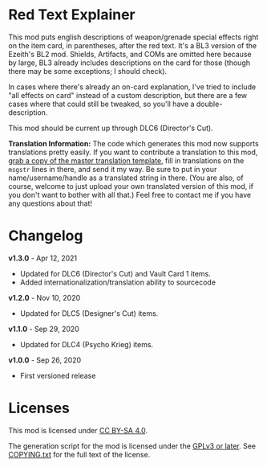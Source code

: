 Red Text Explainer
==================

This mod puts english descriptions of weapon/grenade special effects right on
the item card, in parentheses, after the red text.  It's a BL3 version of the
Ezeith's BL2 mod.  Shields, Artifacts, and COMs are omitted here because by
large, BL3 already includes descriptions on the card for those (though there
may be some exceptions; I should check).

In cases where there's already an on-card explanation, I've tried to include
"all effects on card" instead of a custom description, but there are a few
cases where that could still be tweaked, so you'll have a double-description.

This mod should be current up through DLC6 (Director's Cut).

**Translation Information:** The code which generates this mod now supports
translations pretty easily.  If you want to contribute a translation to this
mod, [grab a copy of the master translation template](https://raw.githubusercontent.com/BLCM/bl3mods/master/Apocalyptech/gear_changes/red_text_explainer/locales/base.pot),
fill in translations on the `msgstr` lines in there, and send it my way.  Be
sure to put in your name/username/handle as a translated string in there.
(You are also, of course, welcome to just upload your own translated version
of this mod, if you don't want to bother with all that.)  Feel free to contact
me if you have any questions about that!

Changelog
=========

**v1.3.0** - Apr 12, 2021
 * Updated for DLC6 (Director's Cut) and Vault Card 1 items.
 * Added internationalization/translation ability to sourcecode

**v1.2.0** - Nov 10, 2020
 * Updated for DLC5 (Designer's Cut) items.

**v1.1.0** - Sep 29, 2020
 * Updated for DLC4 (Psycho Krieg) items.

**v1.0.0** - Sep 26, 2020
 * First versioned release
 
Licenses
========

This mod is licensed under [CC BY-SA 4.0](https://creativecommons.org/licenses/by-sa/4.0/).

The generation script for the mod is licensed under the
[GPLv3 or later](https://www.gnu.org/licenses/quick-guide-gplv3.html).
See [COPYING.txt](../../COPYING.txt) for the full text of the license.

